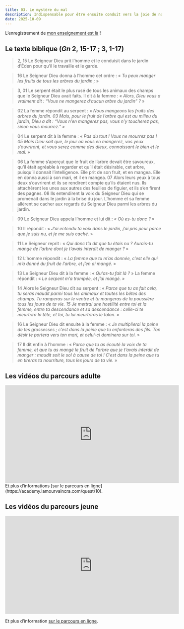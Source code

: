 ```yaml
---
title: 03. Le mystère du mal
description: Indispensable pour être ensuite conduit vers la joie de notre Salut.
date: 2025-10-09
---
```


L’enregistrement de [mon enseignement est là](https://github.com/catechumenat/catechumenat/raw/refs/heads/main/audio/2025-10-09-le-mal.mp3) !

## Le texte biblique (*Gn* 2, 15-17 ; 3, 1-17)

> 2, 15 Le Seigneur Dieu prit l’homme et le conduisit dans le jardin d’Éden pour qu’il le travaille et le garde.

> 16 Le Seigneur Dieu donna à l’homme cet ordre : « *Tu peux manger les fruits de tous les arbres du jardin ;* »

> 3, 01 Le serpent était le plus rusé de tous les animaux des champs que le Seigneur Dieu avait faits. Il dit à la femme : « *Alors, Dieu vous a vraiment dit : “Vous ne mangerez d’aucun arbre du jardin” ?* »

> 02 La femme répondit au serpent : « *Nous mangeons les fruits des arbres du jardin. 03 Mais, pour le fruit de l’arbre qui est au milieu du jardin, Dieu a dit : “Vous n’en mangerez pas, vous n’y toucherez pas, sinon vous mourrez.”* »

> 04 Le serpent dit à la femme : « *Pas du tout ! Vous ne mourrez pas ! 05 Mais Dieu sait que, le jour où vous en mangerez, vos yeux s’ouvriront, et vous serez comme des dieux, connaissant le bien et le mal.* »

> 06 La femme s’aperçut que le fruit de l’arbre devait être savoureux, qu’il était agréable à regarder et qu’il était désirable, cet arbre, puisqu’il donnait l’intelligence. Elle prit de son fruit, et en mangea. Elle en donna aussi à son mari, et il en mangea. 07 Alors leurs yeux à tous deux s’ouvrirent et ils se rendirent compte qu’ils étaient nus. Ils attachèrent les unes aux autres des feuilles de figuier, et ils s’en firent des pagnes. 08 Ils entendirent la voix du Seigneur Dieu qui se promenait dans le jardin à la brise du jour. L’homme et sa femme allèrent se cacher aux regards du Seigneur Dieu parmi les arbres du jardin.

> 09 Le Seigneur Dieu appela l’homme et lui dit : « *Où es-tu donc ?* »

> 10 Il répondit : « *J’ai entendu ta voix dans le jardin, j’ai pris peur parce que je suis nu, et je me suis caché.* »

> 11 Le Seigneur reprit : « *Qui donc t’a dit que tu étais nu ? Aurais-tu mangé de l’arbre dont je t’avais interdit de manger ?* »

> 12 L’homme répondit : « *La femme que tu m’as donnée, c’est elle qui m’a donné du fruit de l’arbre, et j’en ai mangé.* »

> 13 Le Seigneur Dieu dit à la femme : « *Qu’as-tu fait là ?* » La femme répondit : « *Le serpent m’a trompée, et j’ai mangé.* »

> 14 Alors le Seigneur Dieu dit au serpent : « *Parce que tu as fait cela, tu seras maudit parmi tous les animaux et toutes les bêtes des champs. Tu ramperas sur le ventre et tu mangeras de la poussière tous les jours de ta vie. 15 Je mettrai une hostilité entre toi et la femme, entre ta descendance et sa descendance : celle-ci te meurtrira la tête, et toi, tu lui meurtriras le talon.* »

> 16 Le Seigneur Dieu dit ensuite à la femme : « *Je multiplierai la peine de tes grossesses ; c’est dans la peine que tu enfanteras des fils. Ton désir te portera vers ton mari, et celui-ci dominera sur toi.* »

> 17 Il dit enfin à l’homme : « *Parce que tu as écouté la voix de ta femme, et que tu as mangé le fruit de l’arbre que je t’avais interdit de manger : maudit soit le sol à cause de toi ! C’est dans la peine que tu en tireras ta nourriture, tous les jours de ta vie.* »

## Les vidéos du parcours adulte

<iframe width="560" height="315" src="https://www.youtube.com/embed/dU3yWLgqORs ?si=mBpCpl2-ppqByPdt" title="YouTube video player" frameborder="0" allow="accelerometer ; clipboard-write ; encrypted-media ; gyroscope ; picture-in-picture ; web-share" referrerpolicy="strict-origin-when-cross-origin" allowfullscreen></iframe>
Et plus d’informations [sur le parcours en ligne](https://academy.lamourvaincra.com/quest/10).

## Les vidéos du parcours jeune

<iframe width="560" height="315" src="https://www.youtube.com/embed/TSHXF41mjQk ?si=-xGGDhdETgNxOo9C" title="YouTube video player" frameborder="0" allow="accelerometer ; clipboard-write ; encrypted-media ; gyroscope ; picture-in-picture ; web-share" referrerpolicy="strict-origin-when-cross-origin" allowfullscreen></iframe>

Et plus d’information [sur le parcours en ligne](https://academy.lamourvaincra.com/quest/107).

